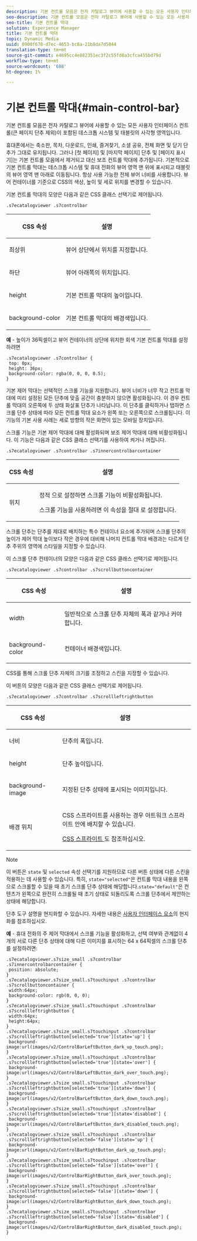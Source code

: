```yaml
---
description: 기본 컨트롤 모음은 전자 카탈로그 뷰어에 사용할 수 있는 모든 사용자 인터페이스 컨트롤(큰 페이지 단추 제외)이 포함된 데스크톱 시스템 및 태블릿의 사각형 영역입니다.
seo-description: 기본 컨트롤 모음은 전자 카탈로그 뷰어에 사용할 수 있는 모든 사용자 인터페이스 컨트롤(큰 페이지 단추 제외)이 포함된 데스크톱 시스템 및 태블릿의 사각형 영역입니다.
seo-title: 기본 컨트롤 막대
solution: Experience Manager
title: 기본 컨트롤 막대
topic: Dynamic Media
uuid: 0900f678-d7ec-4653-bc8a-21b8da7d5044
translation-type: tm+mt
source-git-commit: e4695cc4e882351ec3f2c55fd8a3cfca455bd79d
workflow-type: tm+mt
source-wordcount: '688'
ht-degree: 1%

---
```



# 기본 컨트롤 막대{#main-control-bar}

기본 컨트롤 모음은 전자 카탈로그 뷰어에 사용할 수 있는 모든 사용자 인터페이스 컨트롤(큰 페이지 단추 제외)이 포함된 데스크톱 시스템 및 태블릿의 사각형 영역입니다.

휴대폰에서는 축소판, 목차, 다운로드, 인쇄, 즐겨찾기, 소셜 공유, 전체 화면 및 닫기 단추가 그대로 유지됩니다. 그러나 [첫 페이지] 및 [마지막 페이지] 단추 및 [페이지 표시기]는 기본 컨트롤 모음에서 제거되고 대신 보조 컨트롤 막대에 추가됩니다. 기본적으로 기본 컨트롤 막대는 데스크톱 시스템 및 휴대 전화의 뷰어 영역 맨 위에 표시되고 태블릿의 뷰어 영역 맨 아래로 이동됩니다. 항상 사용 가능한 전체 뷰어 너비를 사용합니다. 뷰어 컨테이너를 기준으로 CSS의 색상, 높이 및 세로 위치를 변경할 수 있습니다.

기본 컨트롤 막대의 모양은 다음과 같은 CSS 클래스 선택기로 제어됩니다.

`.s7ecatalogviewer .s7controlbar`

<table id="table_2C8D322F57114A72B43053CB4539C65C"> 
 <thead> 
  <tr> 
   <th colname="col1" class="entry"> <p> CSS 속성 </p> </th> 
   <th colname="col2" class="entry"> <p>설명 </p> </th> 
  </tr> 
 </thead>
 <tbody> 
  <tr> 
   <td colname="col1"> <p> <span class="codeph"> 최상위 </span> </p> </td> 
   <td colname="col2"> <p>뷰어 상단에서 위치를 지정합니다. </p> </td> 
  </tr> 
  <tr> 
   <td colname="col1"> <p> <span class="codeph"> 하단 </span> </p> </td> 
   <td colname="col2"> <p>뷰어 아래쪽의 위치입니다. </p> </td> 
  </tr> 
  <tr> 
   <td colname="col1"> <p> <span class="codeph"> height </span> </p> </td> 
   <td colname="col2"> <p>기본 컨트롤 막대의 높이입니다. </p> </td> 
  </tr> 
  <tr> 
   <td colname="col1"> <p> <span class="codeph"> background-color  </span> </p> </td> 
   <td colname="col2"> <p>기본 컨트롤 막대의 배경색입니다. </p> </td> 
  </tr> 
 </tbody> 
</table>

**예**  - 높이가 36픽셀이고 뷰어 컨테이너의 상단에 위치한 회색 기본 컨트롤 막대를 설정하려면

```
.s7ecatalogviewer .s7controlbar { 
 top: 0px; 
 height: 36px; 
 background-color: rgba(0, 0, 0, 0.5); 
}
```

기본 제어 막대는 선택적인 스크롤 기능을 지원합니다. 뷰어 너비가 너무 작고 컨트롤 막대에 미리 설정된 모든 단추에 맞출 공간이 충분하지 않으면 활성화됩니다. 이 경우 컨트롤 막대의 오른쪽에 두 상태 화살표 단추가 나타납니다. 이 단추를 클릭하거나 탭하면 스크롤 단추 상태에 따라 모든 컨트롤 막대 요소가 왼쪽 또는 오른쪽으로 스크롤됩니다. 이 기능의 기본 사용 사례는 세로 방향의 작은 화면이 있는 모바일 장치입니다.

스크롤 기능은 기본 제어 막대에 대해 활성화되며 보조 제어 막대에 대해 비활성화됩니다. 이 기능은 다음과 같은 CSS 클래스 선택기를 사용하여 켜거나 꺼집니다.

`.s7ecatalogviewer .s7controlbar .s7innercontrolbarcontainer`

<table id="table_C8225F38309B4099AF58AA1A815A8D55"> 
 <thead> 
  <tr> 
   <th colname="col1" class="entry"> <p> CSS 속성 </p> </th> 
   <th colname="col2" class="entry"> <p>설명 </p> </th> 
  </tr> 
 </thead>
 <tbody> 
  <tr> 
   <td colname="col1"> <p> <span class="codeph"> 위치 </span> </p> </td> 
   <td colname="col2"> <p><span class="codeph"> 정적 </span>으로 설정하면 스크롤 기능이 비활성화됩니다. </p> <p>스크롤 기능을 사용하려면 이 속성을 <span class="codeph"> 절대 </span>로 설정합니다. </p> </td> 
  </tr> 
 </tbody> 
</table>

스크롤 단추는 단추를 제대로 배치하는 특수 컨테이너 요소에 추가되며 스크롤 단추의 높이가 제어 막대 높이보다 작은 경우에 대비해 나머지 컨트롤 막대 배경과는 다르게 단추 주위의 영역에 스타일을 지정할 수 있습니다.

이 스크롤 단추 컨테이너의 모양은 다음과 같은 CSS 클래스 선택기로 제어됩니다.

`.s7ecatalogviewer .s7controlbar .s7scrollbuttoncontainer`

<table id="table_2CDDA8A18345497EAC4749A0D64C1658"> 
 <thead> 
  <tr> 
   <th colname="col1" class="entry"> <p> CSS 속성 </p> </th> 
   <th colname="col2" class="entry"> <p>설명 </p> </th> 
  </tr> 
 </thead>
 <tbody> 
  <tr> 
   <td colname="col1"> <p> <span class="codeph"> width </span> </p> </td> 
   <td colname="col2"> <p>일반적으로 스크롤 단추 자체의 폭과 같거나 커야 합니다. </p> </td> 
  </tr> 
  <tr> 
   <td colname="col1"> <p> <span class="codeph"> background-color  </span> </p> </td> 
   <td colname="col2"> <p>컨테이너 배경색입니다. </p> </td> 
  </tr> 
 </tbody> 
</table>

CSS를 통해 스크롤 단추 자체의 크기를 조정하고 스킨을 지정할 수 있습니다.

이 버튼의 모양은 다음과 같은 CSS 클래스 선택기로 제어됩니다.

`.s7ecatalogviewer .s7controlbar .s7scrollleftrightbutton`

<table id="table_F61CB3F696AC4018B164082FFA7777F4"> 
 <thead> 
  <tr> 
   <th colname="col1" class="entry"> <p> CSS 속성 </p> </th> 
   <th colname="col2" class="entry"> <p>설명 </p> </th> 
  </tr> 
 </thead>
 <tbody> 
  <tr> 
   <td colname="col1"> <p> <span class="codeph"> 너비  </span> </p> </td> 
   <td colname="col2"> <p>단추의 폭입니다. </p> </td> 
  </tr> 
  <tr> 
   <td colname="col1"> <p> <span class="codeph"> height  </span> </p> </td> 
   <td colname="col2"> <p>단추 높이입니다. </p> </td> 
  </tr> 
  <tr> 
   <td colname="col1"> <p> <span class="codeph"> background-image  </span> </p> </td> 
   <td colname="col2"> <p>지정된 단추 상태에 표시되는 이미지입니다. </p> </td> 
  </tr> 
  <tr> 
   <td colname="col1"> <p> <span class="codeph"> 배경 위치  </span> </p> </td> 
   <td colname="col2"> <p>CSS 스프라이트를 사용하는 경우 아트워크 스프라이트 안에 배치할 수 있습니다. </p> <p><a href="../../../c-html5-s7-aem-asset-viewers/c-html5-20-ecatalog-viewer-about/c-html5-20-ecatalog-viewer-customizingviewer/c-html5-20-ecatalog-viewer-customizingviewer.md#section-9d570f95eb2443aca74c1b02f6e89aff" format="dita" scope="local"> CSS 스프라이트 </a>도 참조하십시오. </p> </td> 
  </tr> 
 </tbody> 
</table>

>[!NOTE]
>
>이 버튼은 `state` 및 `selected` 속성 선택기를 지원하므로 다른 버튼 상태에 다른 스킨을 적용하는 데 사용할 수 있습니다. 특히, `state="selected"`은 컨트롤 막대 내용을 왼쪽으로 스크롤할 수 있을 때 초기 스크롤 단추 상태에 해당합니다.`state="default"`은 컨텐츠가 왼쪽으로 완전히 스크롤될 때 초기 상태로 되돌리도록 스크롤 단추에서 제안하는 상태에 해당합니다.

단추 도구 설명을 현지화할 수 있습니다. 자세한 내용은 [사용자 인터페이스 요소](../../../c-html5-s7-aem-asset-viewers/c-html5-20-ecatalog-viewer-about/c-html5-20-ecatalog-viewer-localization.md#concept-cbfc39344c494eb7b9f6a272cff0cc74)의 현지화를 참조하십시오.

**예**  - 휴대 전화의 주 제어 막대에서 스크롤 기능을 활성화하고, 선택 여부와 관계없이 4개의 서로 다른 단추 상태에 대해 다른 이미지를 표시하는 64 x 64픽셀의 스크롤 단추를 설정하려면:

```
.s7ecatalogviewer.s7size_small .s7controlbar .s7innercontrolbarcontainer { 
 position: absolute; 
} 
.s7ecatalogviewer.s7size_small.s7touchinput .s7controlbar .s7scrollbuttoncontainer { 
 width:64px; 
 background-color: rgb(0, 0, 0); 
} 
.s7ecatalogviewer.s7size_small.s7touchinput .s7controlbar .s7scrollleftrightbutton { 
 width:64px; 
 height:64px; 
} 
.s7ecatalogviewer.s7size_small.s7touchinput .s7controlbar .s7scrollleftrightbutton[selected='true'][state='up'] { 
 background-image:url(images/v2/ControlBarLeftButton_dark_up_touch.png); 
} 
.s7ecatalogviewer.s7size_small.s7touchinput .s7controlbar .s7scrollleftrightbutton[selected='true'][state='over'] { 
 background-image:url(images/v2/ControlBarLeftButton_dark_over_touch.png); 
} 
.s7ecatalogviewer.s7size_small.s7touchinput .s7controlbar .s7scrollleftrightbutton[selected='true'][state='down'] { 
 background-image:url(images/v2/ControlBarLeftButton_dark_down_touch.png); 
} 
.s7ecatalogviewer.s7size_small.s7touchinput .s7controlbar .s7scrollleftrightbutton[selected='true'][state='disabled'] { 
 background-image:url(images/v2/ControlBarLeftButton_dark_disabled_touch.png); 
} 
.s7ecatalogviewer.s7size_small.s7touchinput .s7controlbar .s7scrollleftrightbutton[selected='false'][state='up'] { 
 background-image:url(images/v2/ControlBarRightButton_dark_up_touch.png); 
} 
.s7ecatalogviewer.s7size_small.s7touchinput .s7controlbar .s7scrollleftrightbutton[selected='false'][state='over'] { 
 background-image:url(images/v2/ControlBarRightButton_dark_over_touch.png); 
} 
.s7ecatalogviewer.s7size_small.s7touchinput .s7controlbar .s7scrollleftrightbutton[selected='false'][state='down'] { 
 background-image:url(images/v2/ControlBarRightButton_dark_down_touch.png); 
} 
.s7ecatalogviewer.s7size_small.s7touchinput .s7controlbar .s7scrollleftrightbutton[selected='false'][state='disabled'] { 
 background-image:url(images/v2/ControlBarRightButton_dark_disabled_touch.png); 
}
```

